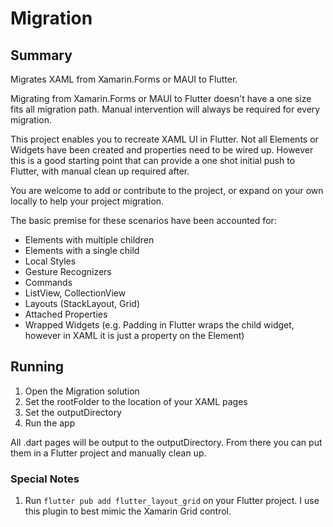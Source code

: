 # Migration

## Summary 
Migrates XAML from Xamarin.Forms or MAUI to Flutter.

Migrating from Xamarin.Forms or MAUI to Flutter doesn't have a one size fits all migration path. Manual intervention will always be required for every migration.

This project enables you to recreate XAML UI in Flutter. Not all Elements or Widgets have been created and properties need to be wired up. However this is a good starting point that can provide a one shot initial push to Flutter, with manual clean up required after.

You are welcome to add or contribute to the project, or expand on your own locally to help your project migration.

The basic premise for these scenarios have been accounted for:
- Elements with multiple children
- Elements with a single child
- Local Styles
- Gesture Recognizers
- Commands
- ListView, CollectionView
- Layouts (StackLayout, Grid)
- Attached Properties
- Wrapped Widgets (e.g. Padding in Flutter wraps the child widget, however in XAML it is just a property on the Element)

## Running

1) Open the Migration solution
2) Set the rootFolder to the location of your XAML pages
3) Set the outputDirectory
4) Run the app

All .dart pages will be output to the outputDirectory. From there you can put them in a Flutter project and manually clean up.

### Special Notes
1) Run `flutter pub add flutter_layout_grid` on your Flutter project. I use this plugin to best mimic the Xamarin Grid control.
